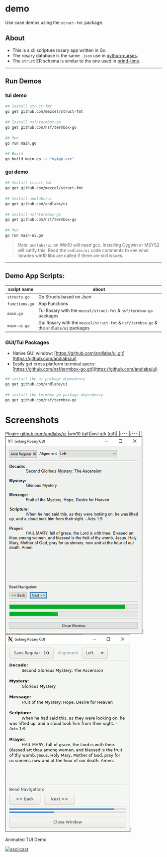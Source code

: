 # demo

Use case demos using the ```struct-fmt``` package.

## About

* This is a cli scripture rosary app written in Go.
* The rosary database is the same ```.json``` use in [python-curses]( http://github.com/mezcel/python-curses ).
* The ```struct``` ER schema is similar to the one used in [printf-time]( http://github.com/mezcel/printf-time ).

---

## Run Demos

### tui demo

```sh
## Install struct-fmt
go get github.com/mezcel/struct-fmt

## Install nsf/termbox-go
go get github.com/nsf/termbox-go

## Run
go run main.go

## Build
go build main.go -o "myApp.exe"
```

### gui demo

```sh
## Install struct-fmt
go get github.com/mezcel/struct-fmt

## Install andlabs/ui
go get github.com/andlabs/ui

## Install nsf/termbox-go
go get github.com/nsf/termbox-go

## Run
go run main-ui.go

```
> *Note*: ```andlabs/ui``` on Win10 will need gcc. Installing Cygwin or MSYS2 will satify this. Read the ```andlabs/ui``` code comments to see what libraries win10 libs are called if there are still issues.

---

## Demo App Scripts:

| script name | about |
| --- | --- |
|```structs.go```|Go Structs based on Json|
|```functions.go```|App Functions|
|```main.go```|Tui Rosary with the ```mezcel/struct-fmt``` & ```nsf/termbox-go``` packages|
|```main-ui.go```|Gui Rosary with the ```mezcel/struct-fmt``` & ```nsf/termbox-go``` & the ```andlabs/ui``` packages |

### GUI/Tui Packages

* Native GUI window: [https://github.com/andlabs/ui.git](https://github.com/andlabs/ui)
* Easily get cross platform terminal specs: [https://github.com/nsf/termbox-go.git](https://github.com/andlabs/ui)

```sh
## install the ui package dependency
go get github.com/andlabs/ui

## install the termbox-go package dependency
go get github.com/nsf/termbox-go
```

# Screenshots

Plugin: [github.com/andlabs/ui](https://github.com/andlabs/ui)
|win10 (gif)|wsl gtk (gif)|
|:---:|:---:|
|![win10.gif](./screenshots/win10.gif)|![wsl-gtk.gif](./screenshots/wsl-gtk.gif)|

Animated TUI Demo

[![asciicast](https://asciinema.org/a/343751.svg)](https://asciinema.org/a/343751)

